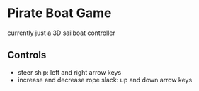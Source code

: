# Pirate Boat Game
currently just a 3D sailboat controller

## Controls
- steer ship: left and right arrow keys
- increase and decrease rope slack: up and down arrow keys
